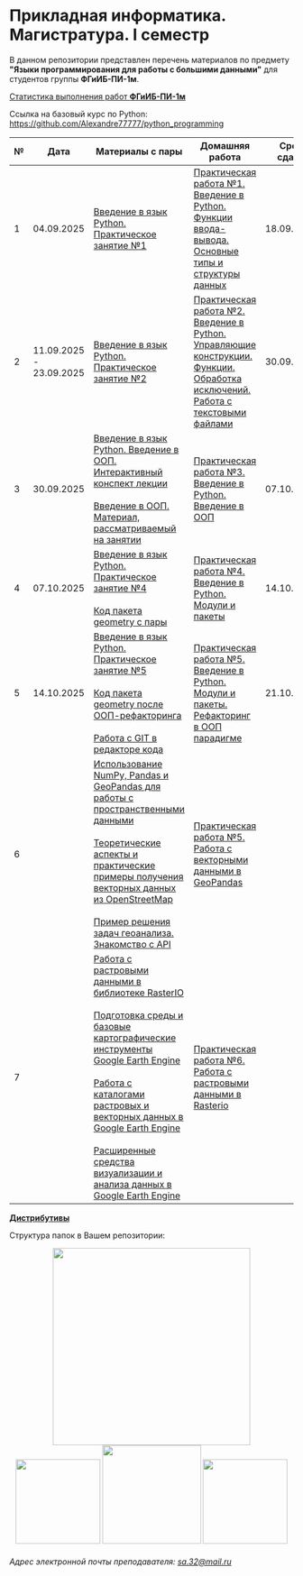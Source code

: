 # Прикладная информатика. Магистратура. I семестр
В данном репозитории представлен перечень материалов по предмету **"Языки программирования для работы с большими данными"** для студентов группы **ФГиИБ-ПИ-1м**.

[Статистика выполнения работ **ФГиИБ-ПИ-1м**](https://docs.google.com/spreadsheets/d/12dDKMAFfDtrMIfYAkLMc3LQvcc3UWzinmwzQcOIqOhU/edit?usp=sharing) 

Ссылка на базовый курс по Python: https://github.com/Alexandre77777/python_programming

| №   | Дата       | Материалы с пары                     | Домашняя работа                  | Срок сдачи|
|-----|------------|------------------------------------------------|------------------------------------------------|------------|
| 1   | 04.09.2025 | [Введение в язык Python. Практическое занятие №1](https://u.to/lGzsIQ) | [Практическая работа №1. Введение в Python. Функции ввода-вывода. Основные типы и структуры данных](https://colab.research.google.com/drive/12RmNMg7fj3D6-J1rGKPgQuvLstbqbdow?usp=sharing) | 18.09.2025|
| 2   | 11.09.2025 - 23.09.2025 | [Введение в язык Python. Практическое занятие №2](https://u.to/Sk4YIQ) | [Практическая работа №2. Введение в Python. Управляющие конструкции. Функции. Обработка исключений. Работа с текстовыми файлами](https://colab.research.google.com/drive/1HAfJDzyrACVf_GOsnBxMH9R-Em9g8GVq?usp=sharing) | 30.09.2025|
| 3  | 30.09.2025  | [Введение в язык Python. Введение в ООП. Интерактивный конспект лекции](https://u.to/0zdRIQ)<br><br>[Введение в ООП. Материал, рассматриваемый на занятии](https://u.to/wQw3Ig) | [Практическая работа №3. Введение в Python. Введение в ООП](https://colab.research.google.com/github/Alexandre77777/python_programming/blob/main/2.%20%D0%9F%D1%80%D0%B0%D0%BA%D1%82%D0%B8%D1%87%D0%B5%D1%81%D0%BA%D0%B8%D0%B5%20%D1%80%D0%B0%D0%B1%D0%BE%D1%82%D1%8B/%D0%9F%D1%80%D0%B0%D0%BA%D1%82%D0%B8%D1%87%D0%B5%D1%81%D0%BA%D0%B0%D1%8F_%D1%80%D0%B0%D0%B1%D0%BE%D1%82%D0%B0_%E2%84%963_%D0%92%D0%B2%D0%B5%D0%B4%D0%B5%D0%BD%D0%B8%D0%B5_%D0%B2_%D0%9E%D0%9E%D0%9F.ipynb) | 07.10.2025|
| 4   | 07.10.2025| [Введение в язык Python. Практическое занятие №4](https://u.to/qJIYIQ)<br><br>[Код пакета geometry с пары](https://u.to/IZIYIQ)| [Практическая работа №4. Введение в Python. Модули и пакеты](https://colab.research.google.com/drive/1eOf96hMjeNojqpC0c-tPSjXTcXdFnBkm?usp=sharing) | 14.10.2025|
| 5   | 14.10.2025| [Введение в язык Python. Практическое занятие №5](https://u.to/qJIYIQ)<br><br>[Код пакета geometry после ООП-рефакторинга](https://u.to/ZIxRIQ)<br><br>[Работа с GIT в редакторе кода](https://u.to/_FtcIg)| [Практическая работа №5. Введение в Python. Модули и пакеты. Рефакторинг в ООП парадигме](https://u.to/DKFRIQ) | 21.10.2025|
| 6  |   | [Использование NumPy, Pandas и GeoPandas для работы с пространственными данными](https://u.to/rk86Ig)<br><br>[Теоретические аспекты и практические примеры получения векторных данных из OpenStreetMap](https://u.to/9SdwIQ)<br><br>[Пример решения задач геоанализа. Знакомство с API](https://u.to/HT9-IQ) | [Практическая работа №5. Работа с векторными данными в GeoPandas](https://colab.research.google.com/drive/1rBJE7G6-jNp1xxZO3HJOL0qvjmdKx0ue?usp=sharing&clckid=1fcca8c2) | |
| 7  |   | [Работа с растровыми данными в библиотеке RasterIO](https://u.to/4jZwIQ)<br><br>[Подготовка среды и базовые картографические инструменты Google Earth Engine](https://u.to/Ky46Ig)<br><br>[Работа с каталогами растровых и векторных данных в Google Earth Engine](https://u.to/NC46Ig)<br><br>[Расширенные средства визуализации и анализа данных в Google Earth Engine](https://u.to/Qi46Ig) | [Практическая работа №6. Работа с растровыми данными в Rasterio](https://colab.research.google.com/drive/1Z_wmuND2ithj1Ydwh2Pqh5SE3atZOwcn?usp=sharing) | |

[**Дистрибутивы**](https://cloud.mail.ru/public/BXH2/4NZCkgzFS)

Структура папок в Вашем репозитории:
<div id="header" align="center">
<img src="https://github.com/Alexandre77777/python_programming/assets/86152225/b694b141-5ea1-42f8-bd4b-98d9ac1b760c" width="350">
</div>
<div id="header" align="center">
  <img src="https://i.stack.imgur.com/t4m8n.gif" width="150"/>
  <img src="https://media1.giphy.com/media/v1.Y2lkPTc5MGI3NjExYzRibWc2bmY2YWZncGd3cWY2YmoxYmNtNmJnbXphZjJsN2xpMjZ6ayZlcD12MV9pbnRlcm5hbF9naWZfYnlfaWQmY3Q9Zw/wOR94QhwxXdmGJIVEg/giphy.gif" width="175"/>
  <img src="https://media0.giphy.com/media/v1.Y2lkPTc5MGI3NjExdGdoYmNtamZybXRldXU4bjI0ZnFienhodnVtZHVqbzVvNTJ4MXdxYiZlcD12MV9pbnRlcm5hbF9naWZfYnlfaWQmY3Q9Zw/UcK7JalnjCz0k/giphy.gif" width="150"/>
</div>


###### Адрес электронной почты преподавателя: sa.32@mail.ru
